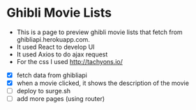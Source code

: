 # Ghibli Movie Lists

- This is a page to preview ghibli movie lists that fetch from ghibliapi.herokuapp.com.
- It used React to develop UI
- It used Axios to do ajax request
- For the css I used http://tachyons.io/

- [x] fetch data from ghibliapi
- [x] when a movie clicked, it shows the description of the movie
- [ ] deploy to surge.sh
- [ ] add more pages (using router)
